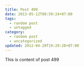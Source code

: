 ```yaml
---
title: Post 499
date: 2013-05-12T08:59:24+07:00
tags:
  - random post
  - untagged
category:
  - random post
  - uncategorized
updated: 2012-04-20T19:29:28+07:00
---
```

This is content of post 499